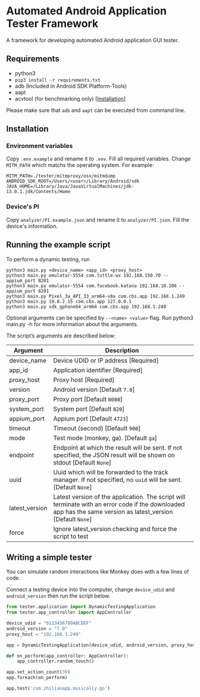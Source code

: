 # Automated Android Application Tester Framework

A framework for developing automated Android application GUI tester.

## Requirements

- python3
- `pip3 install -r requirements.txt`
- adb (Included in Android SDK Platform-Tools)
- aapt
- acvtool (for benchmarking only) [[Installation](https://github.com/pilgun/acvtool)]

Please make sure that `adb` and `aapt` can be executed from command line.

## Installation

### Environment variables

Copy `.env.example` and rename it to `.env`. Fill all required variables.
Change `MITM_PATH` which matchs the operating system. For example:

```
MITM_PATH=./tester/mitmproxy/osx/mitmdump
ANDROID_SDK_ROOT=/Users/<user>/Library/Android/sdk
JAVA_HOME=/Library/Java/JavaVirtualMachines/jdk-13.0.1.jdk/Contents/Home
```

### Device's PI

Copy `analyzer/PI.example.json` and rename it to `analyzer/PI.json`. Fill the device's information.

## Running the example script

To perform a dynamic testing, run

```
python3 main.py <device_name> <app_id> <proxy_host>
python3 main.py emulator-5554 com.tuttle.wx 192.168.150.70 --appium_port 8201
python3 main.py emulator-5554 com.facebook.katana 192.168.10.206 --appium_port 8201
python3 main.py Pixel_3a_API_33_arm64-v8a com.cbs.app 192.168.1.249
python3 main.py 10.0.2.15 com.cbs.app 127.0.0.1
python3 main.py sdk_gphone64_arm64 com.cbs.app 192.168.1.249
```

Optional arguments can be specified by `--<name> <value>` flag. Run python3 main.py -h for more information about the arguments.

The script’s arguments are described below:

| Argument       | Description                                                                                                                                                   |
| -------------- | ------------------------------------------------------------------------------------------------------------------------------------------------------------- |
| device_name    | Device UDID or IP address [Required]                                                                                                                          |
| app_id         | Application identifier [Required]                                                                                                                             |
| proxy_host     | Proxy host [Required]                                                                                                                                         |
| version        | Android version [Default `7.0`]                                                                                                                               |
| proxy_port     | Proxy port [Default `8080`]                                                                                                                                   |
| system_port    | System port [Default `820`]                                                                                                                                   |
| appium_port    | Appium port [Default `4723`]                                                                                                                                  |
| timeout        | Timeout (second) [Default `900`]                                                                                                                              |
| mode           | Test mode (monkey, ga). [Default `ga`]                                                                                                                        |
| endpoint       | Endpoint at which the result will be sent. If not specified, the JSON result will be shown on stdout [Default `None`]                                         |
| uuid           | Uuid which will be forwarded to the track manager. If not specified, no `uuid` will be sent. [Default `None`]                                                 |
| latest_version | Latest version of the application. The script will terminate with an error code if the downloaded app has the same version as latest_version [Default `None`] |
| force          | Ignore latest_version checking and force the script to test                                                                                                   |

## Writing a simple tester

You can simulate random interactions like Monkey does with a few lines of code.

Connect a testing device into the computer, change `device_udid` and `android_version` then run the script below.

```python
from tester.application import DynamicTestingApplication
from tester.app_controller import AppController

device_udid = "0123456789ABCDEF"
android_version = "7.0"
proxy_host = "192.168.1.249"

app = DynamicTestingApplication(device_udid, android_version, proxy_host)

def on_perform(app_controller: AppController):
    app_controller.random_touch()

app.set_action_count(30)
app.foreach(on_perform)

app.test('com.zhiliaoapp.musically.go')
```
